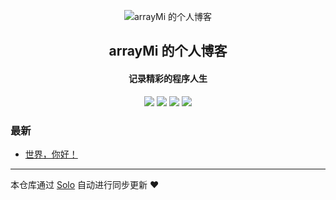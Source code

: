<p align="center"><img alt="arrayMi 的个人博客" src="https://static.b3log.org/images/brand/solo-32.png"></p><h2 align="center">
arrayMi 的个人博客
</h2>

<h4 align="center">记录精彩的程序人生</h4>
<p align="center"><a title="arrayMi 的个人博客" target="_blank" href="https://github.com/arrayMi/solo-blog"><img src="https://img.shields.io/github/last-commit/arrayMi/solo-blog.svg?style=flat-square&color=FF9900"></a>
<a title="GitHub repo size in bytes" target="_blank" href="https://github.com/arrayMi/solo-blog"><img src="https://img.shields.io/github/repo-size/arrayMi/solo-blog.svg?style=flat-square"></a>
<a title="Solo Version" target="_blank" href="https://github.com/88250/solo/releases"><img src="https://img.shields.io/badge/solo-3.6.7-f1e05a.svg?style=flat-square&color=blueviolet"></a>
<a title="Hits" target="_blank" href="https://github.com/88250/hits"><img src="https://hits.b3log.org/arrayMi/solo-blog.svg"></a></p>

### 最新

* [世界，你好！](https://www.eggsl.cn/hello-solo)



---

本仓库通过 [Solo](https://github.com/88250/solo) 自动进行同步更新 ❤️ 
